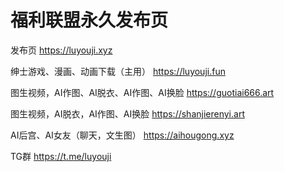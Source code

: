 # 福利联盟永久发布页
发布页
https://luyouji.xyz

绅士游戏、漫画、动画下载（主用）
https://luyouji.fun

图生视频，AI作图、AI脱衣、AI作图、AI换脸
https://guotiai666.art

图生视频，AI脱衣，AI作图、AI换脸
https://shanjierenyi.art

AI后宫、AI女友（聊天，文生图）
https://aihougong.xyz


TG群
https://t.me/luyouji





